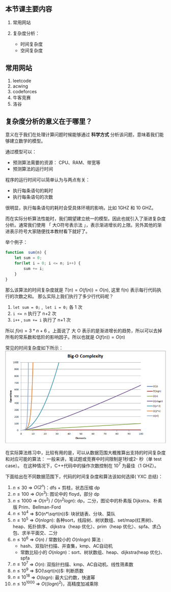 ## 本节课主要内容
1. 常用网站

2. 复杂度分析：
   - 时间复杂度
   - 空间复杂度

## 常用网站
1. leetcode
2. acwing
3. codeforces
4. 牛客竞赛
5. 洛谷

## 复杂度分析的意义在于哪里？
意义在于我们在处理计算问题时候能够通过 **科学方式** 分析该问题，意味着我们能够建立数学的模型。

通过模型可以：
- 预测算法需要的资源： CPU、RAM、带宽等
- 预测算法的运行时间

程序的运行时间可以简单认为与两点有关：
- 执行每条语句的耗时
- 执行每条语句的次数

很明显，执行每条语句的耗时会受具体环境的影响，比如 1GHZ 和 10 GHZ。

而在实际分析算法性能时，我们期望建立统一的模型。因此也就引入了渐进复杂度分析。通常我们使用 「 大O符号表示法 」，表示渐进增长的上限。另外其他的渐进表示符号大家随便找本教材看下就好了。

举个例子：
```javascript
function  sum(n) {
    let sum = 0;
    for(let i = 0; i <= n; i++) {
        sum += i;
    }
}
```

那么该算法的时间复杂度就是 $T(n) = O(f(n)) = O(n)$, 这里 f(n) 表示每行代码执行的次数之和。
那么实际上我们执行了多少行代码呢？
1. `let sum = 0;` ,` let i = 0;` 各 1 次
2. `i <= n` 执行了 n+2 次
3.  `i++` , `sum += i` 执行了 n+1 次
   
所以 $f(n) = 3*n + 6$ 。上面说了 大 O 表示的是渐进增长的趋势，所以可以去掉所有的常系数和低阶的影响因子。所以也就是 $O(f(n)) = O(n)$

常见的时间复杂度如下所示：
![](images/2-1.png)


在实际算法练习中，比较有用的是，可以从数据范围大概推算出支持的时间复杂度和对应可能的算法：
一般来讲，笔试题或竞赛中时间限制是1秒或2- 秒（单 test case）。
在这种情况下，C++代码中的操作次数控制在 $10^7$ 为最佳（1 GHZ）。

下面给出在不同数据范围下，代码的时间复杂度和算法该如何选择( YXC 总结)：

1. $n≤30$ => $O(2^n)$：dfs + 剪枝，状态压缩 dp
2. $n≤100$ => $O(n^3)$: 图论中的 floyd，部分 dp
3. $n≤1000$ => $O(n^2)$ / $O(n^2logn)$: dp，二分，图论中的朴素版 Dijkstra、朴素版 Prim、Bellman-Ford
4. $n≤10^4$ => $O(n*\sqrt(n))$: 块状链表、分块、莫队
5. $n≤10^5$ => $O(nlogn)$: 各种sort，线段树、树状数组、set/map(红黑树)、heap、拓扑排序、dijkstra（heap 优化）、prim（heap 优化）、spfa、求凸包、求半平面交、二分
6. $n≤10^6$ => $O(n)$ / 常数较小的 $O(nlogn)$ 算法 : 
   - hash、双指针扫描、并查集，kmp、AC自动机
   - 常数比较小的 $O(nlogn)$：sort、树状数组、heap、dijkstra(heap 优化)、spfa
7. $n≤10^7$ => $O(n)$: 双指针扫描、kmp、AC自动机、线性筛素数
8. $n≤10^9$ => $O(\sqrt(n))$: 判断质数
9. $n≤10^{18}$ => $O(logn)$: 最大公约数，快速幂
10. $n≤10^{1000}$ => $O((logn)^2)$，高精度加减乘除
